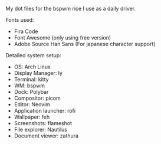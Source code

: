 My dot files for the bspwm rice I use as a daily driver.

Fonts used:
- Fira Code
- Font Awesome (only using free version)
- Adobe Source Han Sans (For japanese character support)

Detailed system setup:
- OS: Arch Linux
- Display Manager: ly
- Terminal: kitty
- WM: bspwm
- Dock: Polybar
- Compositor: picom
- Editor: Neovim
- Application launcher: rofi
- Wallpaper: feh
- Screenshots: flameshot
- File explorer: Nautilus
- Document viewer: zathura
